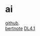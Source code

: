 # ai


[github](https://www.github.com).     
[bertnote](https://www.jianshu.com/p/4cb1f255cd7c)
[DL4.1](https://blog.csdn.net/sdu_hao/article/details/85255285)
